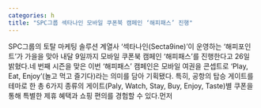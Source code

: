 ```yaml
---
categories: h
title: "SPC그룹 섹타나인 모바일 쿠폰북 캠페인 ‘해피패스’ 진행"
---
```

SPC그룹의 토탈 마케팅 솔루션 계열사 ‘섹타나인(Secta9ine)’이 운영하는 ‘해피포인트’가 가을을 맞아 내달 9일까지 모바일 쿠폰북 캠페인 ‘해피패스’를 진행한다고 26일 밝혔다.네 번째 시즌을 맞은 이번 ‘해피패스’ 캠페인은 모바일 여권을 콘셉트로 ‘Play, Eat, Enjoy’(놀고 먹고 즐기다)라는 의미를 담아 기획됐다. 특히, 공항의 탑승 게이트를 테마로 한 총 6가지 종류의 게이트(Paly, Watch, Stay, Buy, Enjoy, Taste)별 쿠폰을 통해 특별한 제휴 혜택과 쇼핑 편의를 경험할 수 있다.먼저